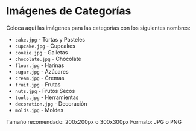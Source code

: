 # Imágenes de Categorías

Coloca aquí las imágenes para las categorías con los siguientes nombres:

- `cake.jpg` - Tortas y Pasteles
- `cupcake.jpg` - Cupcakes  
- `cookie.jpg` - Galletas
- `chocolate.jpg` - Chocolate
- `flour.jpg` - Harinas
- `sugar.jpg` - Azúcares
- `cream.jpg` - Cremas
- `fruit.jpg` - Frutas
- `nuts.jpg` - Frutos Secos
- `tools.jpg` - Herramientas
- `decoration.jpg` - Decoración
- `molds.jpg` - Moldes

Tamaño recomendado: 200x200px o 300x300px
Formato: JPG o PNG